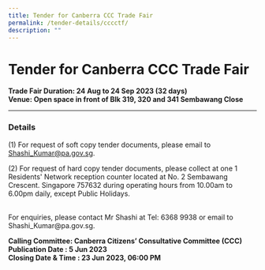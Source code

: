 ```yaml
---
title: Tender for Canberra CCC Trade Fair
permalink: /tender-details/cccctf/
description: ""
---
```

Tender for Canberra CCC Trade Fair
=======================================
**Trade Fair Duration: 24 Aug to 24 Sep 2023 (32 days) <br>
Venue: Open space in front of Blk 319, 320 and 341 Sembawang Close**

* * *
### Details
(1) For request of soft copy tender documents, please email to Shashi_Kumar@pa.gov.sg.

(2) For request of hard copy tender documents, please collect at one 1 Residents' Network reception counter located at No. 2 Sembawang Crescent. Singapore 757632 during operating hours from 10.00am to 6.00pm daily, except Public Holidays.

<br>
For enquiries, please contact Mr Shashi at Tel: 6368 9938 or email to Shashi_Kumar@pa.gov.sg.

**Calling Committee: Canberra Citizens’ Consultative Committee (CCC)**<br>
**Publication Date : 5 Jun 2023** <br>
**Closing Date &amp; Time : 23 Jun 2023, 06:00 PM**